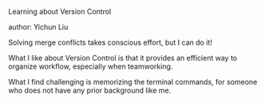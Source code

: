 Learning about Version Control

author: Yichun Liu

Solving merge conflicts takes conscious effort, but I can do it!

What I like about Version Control is that it provides an efficient way to organize workflow, especially when teamworking.

What I find challenging is memorizing the terminal commands, for someone who does not have any prior background like me. 
